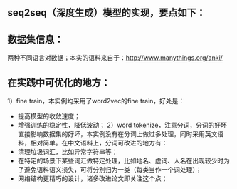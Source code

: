 ## seq2seq（深度生成）模型的实现，要点如下：

## 数据集信息：
两种不同语言对数据；本实的语料来自于：http://www.manythings.org/anki/

## 在实践中可优化的地方：
1）fine train，本实例均采用了word2vec的fine train，好处是：
* 提高模型的收敛速度；
* 增强训练的稳定性，降低波动；
2）word tokenize，注意分词，分词的好坏直接影响数据集的好坏，本实例没有在分词上做过多处理，同时采用英文语料，相对简单。在中文语料上，分词可改进的地方有：
* 清理垃圾词汇，比如异常字符串等；
* 在特定的场景下某些词汇做特定处理，比如地名、虚词、人名在出现较少时为了避免语料语义损失，可将分别归为一类（每类当作一个词处理）；
* 网络结构更精巧的设计，诸多改进论文即关注这个点；
